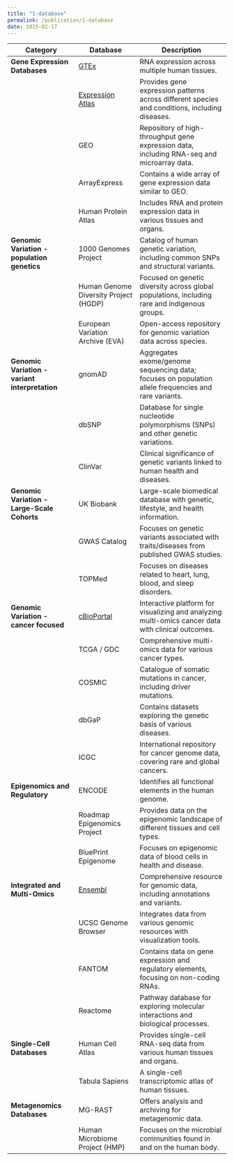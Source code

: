 ```yaml
---
title: "1-database"
permalink: /publication/1-database
date: 2025-02-17
---
```

| Category                                | Database                           | Description                                                                                     |
|-----------------------------------------|------------------------------------|-------------------------------------------------------------------------------------------------|
| **Gene Expression Databases**           | [GTEx](../publication/GTEx)       | RNA expression across multiple human tissues.                                                  |
|                                         | [Expression Atlas](../publication/EAtlas) | Provides gene expression patterns across different species and conditions, including diseases. |
|                                         | GEO                               | Repository of high-throughput gene expression data, including RNA-seq and microarray data.     |
|                                         | ArrayExpress                      | Contains a wide array of gene expression data similar to GEO.                                  |
|                                         | Human Protein Atlas               | Includes RNA and protein expression data in various tissues and organs.                        |
| **Genomic Variation - population genetics** | 1000 Genomes Project             | Catalog of human genetic variation, including common SNPs and structural variants.             |
|                                         | Human Genome Diversity Project (HGDP) | Focused on genetic diversity across global populations, including rare and indigenous groups.  |
|                                         | European Variation Archive (EVA)  | Open-access repository for genomic variation data across species.                              |
| **Genomic Variation - variant interpretation** | gnomAD                          | Aggregates exome/genome sequencing data; focuses on population allele frequencies and rare variants. |
|                                         | dbSNP                             | Database for single nucleotide polymorphisms (SNPs) and other genetic variations.              |
|                                         | ClinVar                           | Clinical significance of genetic variants linked to human health and diseases.                |
| **Genomic Variation - Large-Scale Cohorts** | UK Biobank                       | Large-scale biomedical database with genetic, lifestyle, and health information.               |
|                                         | GWAS Catalog                      | Focuses on genetic variants associated with traits/diseases from published GWAS studies.       |
|                                         | TOPMed                            | Focuses on diseases related to heart, lung, blood, and sleep disorders.                        |
| **Genomic Variation - cancer focused**  | [cBioPortal](../publication/cBioPortal)  | Interactive platform for visualizing and analyzing multi-omics cancer data with clinical outcomes.    |
|                                         | TCGA / GDC                        | Comprehensive multi-omics data for various cancer types.            |                        
|                                         | COSMIC                            | Catalogue of somatic mutations in cancer, including driver mutations.                          |
|                                         | dbGaP                             | Contains datasets exploring the genetic basis of various diseases.                             |
|                                         | ICGC                              | International repository for cancer genome data, covering rare and global cancers.             |
| **Epigenomics and Regulatory**          | ENCODE                            | Identifies all functional elements in the human genome.                                        |
|                                         | Roadmap Epigenomics Project       | Provides data on the epigenomic landscape of different tissues and cell types.                 |
|                                         | BluePrint Epigenome               | Focuses on epigenomic data of blood cells in health and disease.                               |
| **Integrated and Multi-Omics**          | [Ensembl](../publication/Ensembl)  | Comprehensive resource for genomic data, including annotations and variants.                   |
|                                         | UCSC Genome Browser               | Integrates data from various genomic resources with visualization tools.                       |
|                                         | FANTOM                            | Contains data on gene expression and regulatory elements, focusing on non-coding RNAs.         |
|                                         | Reactome                          | Pathway database for exploring molecular interactions and biological processes.                |
| **Single-Cell Databases**               | Human Cell Atlas                  | Provides single-cell RNA-seq data from various human tissues and organs.                       |
|                                         | Tabula Sapiens                    | A single-cell transcriptomic atlas of human tissues.                                           |
| **Metagenomics Databases**              | MG-RAST                           | Offers analysis and archiving for metagenomic data.                                            |
|                                         | Human Microbiome Project (HMP)    | Focuses on the microbial communities found in and on the human body.                           |

